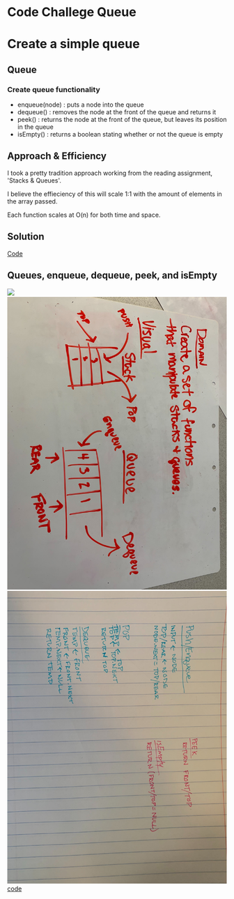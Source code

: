 # Code Challege Queue

# Create a simple queue

## Queue

### Create queue functionality 
- enqueue(node) : puts a node into the queue
- dequeue() : removes the node at the front of the queue and returns it
- peek() : returns the node at the front of the queue, but leaves its position in the queue
- isEmpty() : returns a boolean stating whether or not the queue is empty

## Approach & Efficiency

I took a pretty tradition approach working from the reading assignment, 'Stacks & Queues'. 

I believe the effieciency of this will scale 1:1 with the amount of elements in the array passed. 

Each function scales at O(n) for both time and space.

## Solution

[Code](./queue.js)

## Queues, enqueue, dequeue, peek, and isEmpty

![](./assets/stack-queue-1.jpg)
![](./assets/stack-queue-2.jpg)
![](./assets/stack-queue-3.jpg)
[code](./stack.js)
